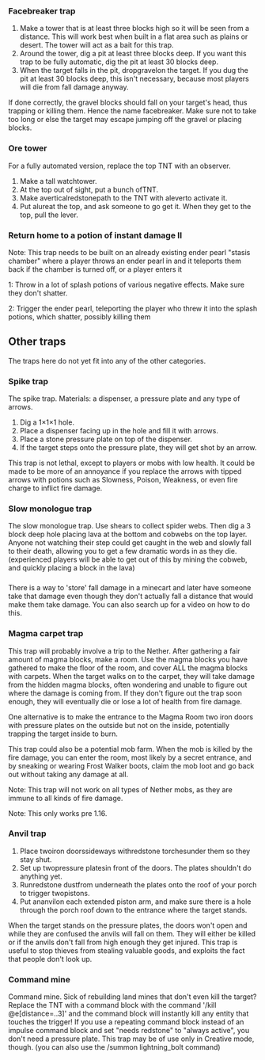 ### Facebreaker trap
1. Make a tower that is at least three blocks high so it will be seen from a distance. This will work best when built in a flat area such as plains or desert. The tower will act as a bait for this trap.
2. Around the tower, dig a pit at least three blocks deep. If you want this trap to be fully automatic, dig the pit at least 30 blocks deep.
3. When the target falls in the pit, dropgravelon the target. If you dug the pit at least 30 blocks deep, this isn't necessary, because most players will die from fall damage anyway.

If done correctly, the gravel blocks should fall on your target's head, thus trapping or killing them. Hence the name facebreaker. Make sure not to take too long or else the target may escape jumping off the gravel or placing blocks.

### Ore tower













































For a fully automated version, replace the top TNT with an observer.
1. Make a tall watchtower.
2. At the top out of sight, put a bunch ofTNT.
3. Make averticalredstonepath to the TNT with aleverto activate it.
4. Put alureat the top, and ask someone to go get it. When they get to the top, pull the lever.



### Return home to a potion of instant damage II
Note: This trap needs to be built on an already existing ender pearl "stasis chamber" where a player throws an ender pearl in and it teleports them back if the chamber is turned off, or a player enters it

1: Throw in a lot of splash potions of various negative effects. Make sure they don't shatter.


2: Trigger the ender pearl, teleporting the player who threw it into the splash potions, which shatter, possibly killing them

## Other traps
The traps here do not yet fit into any of the other categories.

### Spike trap
























The spike trap.
Materials: a dispenser, a pressure plate and any type of arrows.

1. Dig a 1×1×1 hole.
2. Place a dispenser facing up in the hole and fill it with arrows.
3. Place a stone pressure plate on top of the dispenser.
4. If the target steps onto the pressure plate, they will get shot by an arrow.

This trap is not lethal, except to players or mobs with low health. It could be made to be more of an annoyance if you replace the arrows with tipped arrows with potions such as Slowness, Poison, Weakness, or even fire charge to inflict fire damage.

### Slow monologue trap
























The slow monologue trap.
Use shears to collect spider webs. Then dig a 3 block deep hole placing lava at the bottom and cobwebs on the top layer. Anyone not watching their step could get caught in the web and slowly fall to their death, allowing you to get a few dramatic words in as they die. (experienced players will be able to get out of this by mining the cobweb, and quickly placing a block in the lava)

### 
There is a way to 'store' fall damage in a minecart and later have someone take that damage even though they don't actually fall a distance that would make them take damage. You can also search up for a video on how to do this.

### Magma carpet trap
This trap will probably involve a trip to the Nether. After gathering a fair amount of magma blocks, make a room. Use the magma blocks you have gathered to make the floor of the room, and cover ALL the magma blocks with carpets. When the target walks on to the carpet, they will take damage from the hidden magma blocks, often wondering and unable to figure out where the damage is coming from. If they don't figure out the trap soon enough, they will eventually die or lose a lot of health from fire damage.

One alternative is to make the entrance to the Magma Room two iron doors with pressure plates on the outside but not on the inside, potentially trapping the target inside to burn.

This trap could also be a potential mob farm. When the mob is killed by the fire damage, you can enter the room, most likely by a secret entrance, and by sneaking or wearing Frost Walker boots, claim the mob loot and go back out without taking any damage at all.

Note: This trap will not work on all types of Nether mobs, as they are immune to all kinds of fire damage.

Note: This only works pre 1.16.

### Anvil trap
1. Place twoiron doorssideways withredstone torchesunder them so they stay shut.
2. Set up twopressure platesin front of the doors. The plates shouldn't do anything yet.
3. Runredstone dustfrom underneath the plates onto the roof of your porch to trigger twopistons.
4. Put ananvilon each extended piston arm, and make sure there is a hole through the porch roof down to the entrance where the target stands.

When the target stands on the pressure plates, the doors won't open and while they are confused the anvils will fall on them. They will either be killed or if the anvils don't fall from high enough they get injured. This trap is useful to stop thieves from stealing valuable goods, and exploits the fact that people don't look up.

### Command mine































Command mine.
Sick of rebuilding land mines that don't even kill the target? Replace the TNT with a command block with the command '/kill @e[distance=..3]' and the command block will instantly kill any entity that touches the trigger! If you use a repeating command block instead of an impulse command block and set "needs redstone" to "always active", you don't need a pressure plate. This trap may be of use only in Creative mode, though. (you can also use the /summon lightning_bolt command)


